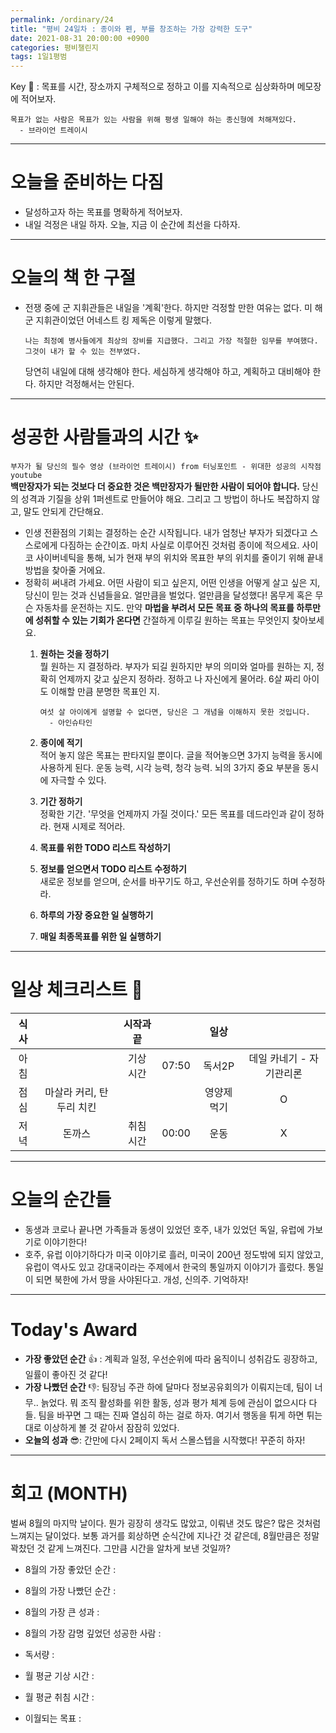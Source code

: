 ```yaml
---
permalink: /ordinary/24
title: "평비 24일차 : 종이와 펜, 부를 창조하는 가장 강력한 도구"
date: 2021-08-31 20:00:00 +0900
categories: 평비챌린지
tags: 1일1평범
---  
```

Key 🔑 : 목표를 시간, 장소까지 구체적으로 정하고 이를 지속적으로 심상화하며 메모장에 적어보자.
```
목표가 없는 사람은 목표가 있는 사람을 위해 평생 일해야 하는 종신형에 처해져있다.
  - 브라이언 트레이시
```

---
# 오늘을 준비하는 다짐
- 달성하고자 하는 목표를 명확하게 적어보자.
- 내일 걱정은 내일 하자. 오늘, 지금 이 순간에 최선을 다하자.

---
# 오늘의 책 한 구절
- 전쟁 중에 군 지휘관들은 내일을 '계획'한다. 하지만 걱정할 만한 여유는 없다. 미 해군 지휘관이었던 어네스트 킹 제독은 이렇게 말했다.
  ```
  나는 최정예 병사들에게 최상의 장비를 지급했다. 그리고 가장 적절한 임무를 부여했다.
  그것이 내가 할 수 있는 전부였다.
  ```
  당연히 내일에 대해 생각해야 한다. 세심하게 생각해야 하고, 계획하고 대비해야 한다. 하지만 걱정해서는 안된다.

---
# 성공한 사람들과의 시간 ✨
`부자가 될 당신의 필수 영상 (브라이언 트레이시) from 터닝포인트 - 위대한 성공의 시작점 youtube`  
**백만장자가 되는 것보다 더 중요한 것은 백만장자가 될만한 사람이 되어야 합니다.** 당신의 성격과 기질을 상위 1퍼센트로 만들어야 해요. 그리고 그 방법이 하나도 복잡하지 않고, 말도 안되게 간단해요.  
- 인생 전환점의 기회는 결정하는 순간 시작됩니다. 내가 엄청난 부자가 되겠다고 스스로에게 다짐하는 순간이죠. 마치 사실로 이루어진 것처럼 종이에 적으세요. 사이코 사이버네틱을 통해, 뇌가 현재 부의 위치와 목표한 부의 위치를 줄이기 위해 끝내 방법을 찾아줄 거에요.  
- 정확히 써내려 가세요. 어떤 사람이 되고 싶은지, 어떤 인생을 어떻게 살고 싶은 지, 당신이 믿는 것과 신념들을요. 얼만큼을 벌었다. 얼만큼을 달성했다! 몸무게 혹은 무슨 자동차를 운전하는 지도. 만약 **마법을 부려서 모든 목표 중 하나의 목표를 하루만에 성취할 수 있는 기회가 온다면** 간절하게 이루길 원하는 목표는 무엇인지 찾아보세요.  
  1. **원하는 것을 정하기**  
    뭘 원하는 지 결정하라. 부자가 되길 원하지만 부의 의미와 얼마를 원하는 지, 정확히 언제까지 갖고 싶은지 정하라. 정하고 나 자신에게 물어라. 6살 짜리 아이도 이해할 만큼 분명한 목표인 지.  

      ```
      여섯 살 아이에게 설명할 수 없다면, 당신은 그 개념을 이해하지 못한 것입니다.
        - 아인슈타인
      ```  

  2. **종이에 적기**  
    적어 놓지 않은 목표는 판타지일 뿐이다. 글을 적어놓으면 3가지 능력을 동시에 사용하게 된다. 운동 능력, 시각 능력, 청각 능력. 뇌의 3가지 중요 부분을 동시에 자극할 수 있다.
  3. **기간 정하기**  
    정확한 기간. '무엇을 언제까지 가질 것이다.' 모든 목표를 데드라인과 같이 정하라. 현재 시제로 적어라.
  4. **목표를 위한 TODO 리스트 작성하기**  
  5. **정보를 얻으면서 TODO 리스트 수정하기**  
    새로운 정보를 얻으며, 순서를 바꾸기도 하고, 우선순위를 정하기도 하며 수정하라.
  6. **하루의 가장 중요한 일 실행하기**  
  7. **매일 최종목표를 위한 일 실행하기**  

---
# 일상 체크리스트 📃

| 식사 |  | 시작과 끝 |  | 일상 |  |
|:----:|:----:|:----:|:----:|:----:|:----:|
| 아침 |  | 기상 시간 | 07:50 | 독서2P | 데일 카네기 - 자기관리론 |
| 점심 | 마살라 커리, 탄두리 치킨 |  |  | 영양제 먹기 | O |
| 저녁 | 돈까스 | 취침 시간 | 00:00 | 운동 | X |

---
# 오늘의 순간들
- 동생과 코로나 끝나면 가족들과 동생이 있었던 호주, 내가 있었던 독일, 유럽에 가보기로 이야기한다!
- 호주, 유럽 이야기하다가 미국 이야기로 흘러, 미국이 200년 정도밖에 되지 않았고, 유럽이 역사도 있고 강대국이라는 주제에서 한국의 통일까지 이야기가 흘렀다. 통일이 되면 북한에 가서 땅을 사야된다고. 개성, 신의주. 기억하자!

---
# Today's Award
- **가장 좋았던 순간** 👍 : 계획과 일정, 우선순위에 따라 움직이니 성취감도 굉장하고, 일률이 좋아진 것 같다!
- **가장 나빴던 순간** 👎: 팀장님 주관 하에 달마다 정보공유회의가 이뤄지는데, 팀이 너무.. 늙었다. 뭐 조직 활성화를 위한 활동, 성과 평가 체계 등에 관심이 없으시다 다들. 팀을 바꾸면 그 때는 진짜 열심히 하는 걸로 하자. 여기서 행동을 튀게 하면 튀는 대로 이상하게 볼 것 같아서 잠잠히 있었다.
- **오늘의 성과** 😎: 간만에 다시 2페이지 독서 스몰스텝을 시작했다! 꾸준히 하자! 

---
# 회고 (MONTH)
벌써 8월의 마지막 날이다. 뭔가 굉장히 생각도 많았고, 이뤄낸 것도 많은? 많은 것처럼 느껴지는 달이었다. 보통 과거를 회상하면 순식간에 지나간 것 같은데, 8월만큼은 정말 꽉찼던 것 같게 느껴진다. 그만큼 시간을 알차게 보낸 것일까?  

- 8월의 가장 좋았던 순간 : 
- 8월의 가장 나빴던 순간 : 
- 8월의 가장 큰 성과 : 
- 8월의 가장 감명 깊었던 성공한 사람 :
  
- 독서량 : 
  
- 월 평균 기상 시간 :
- 월 평균 취침 시간 : 
  
- 이월되는 목표 : 